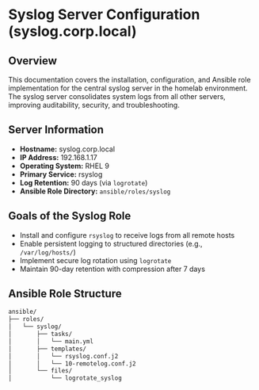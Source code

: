 # Syslog Server Configuration (syslog.corp.local)

## Overview

This documentation covers the installation, configuration, and Ansible role implementation for the central syslog server in the homelab environment. The syslog server consolidates system logs from all other servers, improving auditability, security, and troubleshooting.

## Server Information

- **Hostname:** syslog.corp.local
- **IP Address:** 192.168.1.17
- **Operating System:** RHEL 9
- **Primary Service:** rsyslog
- **Log Retention:** 90 days (via `logrotate`)
- **Ansible Role Directory:** `ansible/roles/syslog`

## Goals of the Syslog Role

- Install and configure `rsyslog` to receive logs from all remote hosts
- Enable persistent logging to structured directories (e.g., `/var/log/hosts/`)
- Implement secure log rotation using `logrotate`
- Maintain 90-day retention with compression after 7 days

## Ansible Role Structure

```bash
ansible/
├── roles/
│   └── syslog/
│       ├── tasks/
│       │   └── main.yml
│       ├── templates/
│       │   └── rsyslog.conf.j2
│       │   └── 10-remotelog.conf.j2
│       └── files/
│           └── logrotate_syslog

